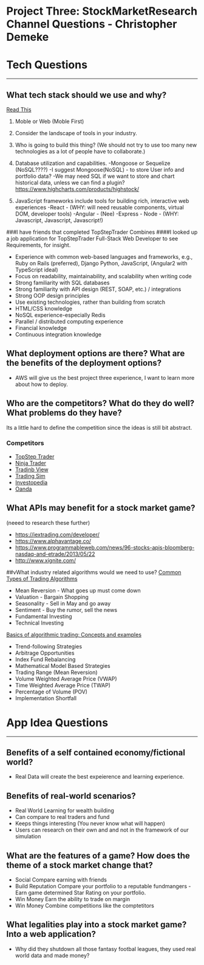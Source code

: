 # Project Three: StockMarketResearch Channel Questions - Christopher Demeke

# Tech Questions
--------------
## What tech stack should we use and why?
[Read This](https://svsg.co/how-to-choose-your-tech-stack/)
1. Moble or Web 
(Moble First)
2. Consider the landscape of tools in your industry.

3. Who is going to build this thing?
 (We should not try to use too many new technologies as a lot of people have to collaborate.)

4. Database utilization and capabilities.
-Mongoose or Sequelize  (NoSQL????)
    -I suggest Mongoose(NoSQL) - to store User info and portfolio data?
    -We may need SQL if we want to store and chart historical data, unless we can find a plugin? https://www.highcharts.com/products/highstock/

5. JavaScript frameworks include tools for building rich, interactive web experiences
-React - (WHY: will need reusable components, virtual DOM, developer tools)
-Angular - (Nee)
-Express - Node  - (WHY: Javascript, Javascript, Javascript!)


###I have friends that completed TopStepTrader Combines
####I looked up a job application for TopStepTrader Full-Stack Web Developer to see Requirements, for insight.
*   Experience with common web-based languages and frameworks, e.g., Ruby on Rails (preferred), Django Python, JavaScript, (Angular2 with TypeScript ideal)
*   Focus on readability, maintainability, and scalability when writing code
*   Strong familiarity with SQL databases
*   Strong familiarity with API design (REST, SOAP, etc.) / integrations
*   Strong OOP design principles
*   Use existing technologies, rather than building from scratch
*   HTML/CSS knowledge
*   NoSQL experience-especially Redis
*   Parallel / distributed computing experience
*   Financial knowledge
*   Continuous integration knowledge

## What deployment options are there? What are the benefits of the deployment options?
*   AWS will give us the best project three experience, I want to learn more about how to deploy.

## Who are the competitors? What do they do well? What problems do they have?
Its a little hard to define the competition since the ideas is still bit abstract.
### Competitors         
*   [TopStep Trader](https://www.topsteptrader.com/)
*   [Ninja Trader](https://ninjatrader.com/)
*   [Tradinb View](https://www.tradingview.com/)
*   [Trading Sim](https://tradingsim.com/)
*   [Investopedia](https://www.investopedia.com/simulator/)
*   [Oanda](https://www.oanda.com/forex-trading/)

## What APIs may benefit for a stock market game? 
(neeed to research these further)
*   https://iextrading.com/developer/
*   https://www.alphavantage.co/
*   https://www.programmableweb.com/news/96-stocks-apis-bloomberg-nasdaq-and-etrade/2013/05/22
*   http://www.xignite.com/

##vWhat industry related algorithms would we need to use?
[Common Types of Trading Algorithms](https://blog.quantopian.com/common-types-of-trading-algorithms/)
*   Mean Reversion - What goes up must come down
*   Valuation - Bargain Shopping
*   Seasonality - Sell in May and go away
*   Sentiment - Buy the rumor, sell the news
*   Fundamental Investing
*   Technical Investing

[Basics of algorithmic trading: Concepts and examples](https://www.investopedia.com/articles/active-trading/101014/basics-algorithmic-trading-concepts-and-examples.asp#ixzz5IFUrgs9m)
*   Trend-following Strategies  
*   Arbitrage Opportunities
*   Index Fund Rebalancing
*   Mathematical Model Based Strategies
*   Trading Range (Mean Reversion)
*   Volume Weighted Average Price (VWAP)
*   Time Weighted Average Price (TWAP)
*   Percentage of Volume (POV)
*   Implementation Shortfall


# App Idea Questions
------------------
##  Benefits of a self contained economy/fictional world?
*   Real Data will create the best expeierence and learning experience.

## Benefits of real-world scenarios?
*   Real World  Learning for wealth building
*   Can compare to real traders and fund
*   Keeps things interesting (You never know what will happen)
*   Users can research on their own and and not in the framework of our simulation

## What are the features of a game? How does the theme of a stock market change that?
*  Social               Compare earning with friends
*  Build Reputation     Compare your portfolio to a reputable fundmangers - Earn game determined Star Rating on your portfolio.
*  Win Money            Earn the ability to trade on margin
*  Win Money            Combine competitions like the comptetitors

## What legalities play into a stock market game? Into a web application?
* Why did they shutdown all those fantasy footbal leagues, they used real world data and made money?
